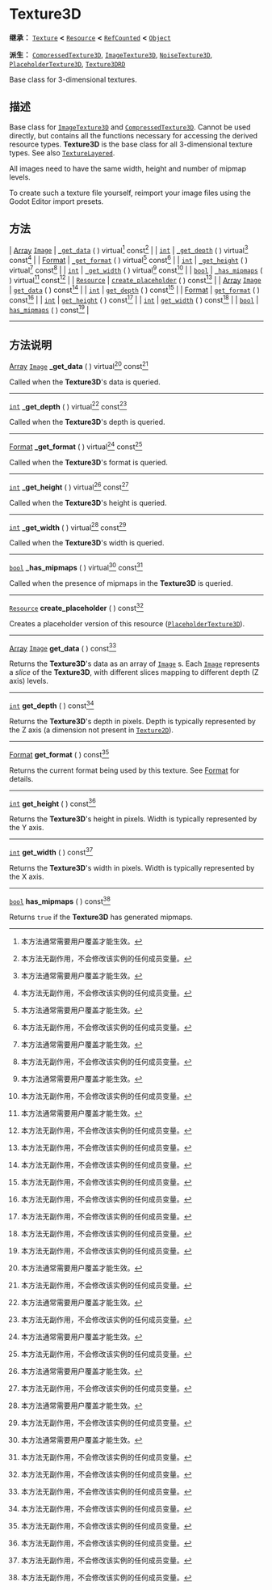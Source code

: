 <!-- ⚠ 请勿编辑本文件 ⚠ -->
<!-- 本文档使用脚本从 WeDot 引擎源码仓库生成。 -->
<!-- 生成脚本：https://github.com/WeDot-Engine/WeDot/tree/4.3/doc/tools/make_md.py； -->
<!-- 原文件：https://github.com/WeDot-Engine/WeDot/tree/4.3/doc/classes/Texture3D.xml。 -->

<div id="_class_texture3d"></div>

# Texture3D

**继承：** [`Texture`](class_texture.md) **<** [`Resource`](class_resource.md) **<** [`RefCounted`](class_refcounted.md) **<** [`Object`](class_object.md)

**派生：** [`CompressedTexture3D`](class_compressedtexture3d.md), [`ImageTexture3D`](class_imagetexture3d.md), [`NoiseTexture3D`](class_noisetexture3d.md), [`PlaceholderTexture3D`](class_placeholdertexture3d.md), [`Texture3DRD`](class_texture3drd.md)

Base class for 3-dimensional textures.

## 描述

Base class for [`ImageTexture3D`](class_imagetexture3d.md) and [`CompressedTexture3D`](class_compressedtexture3d.md). Cannot be used directly, but contains all the functions necessary for accessing the derived resource types. **Texture3D** is the base class for all 3-dimensional texture types. See also [`TextureLayered`](class_texturelayered.md).

All images need to have the same width, height and number of mipmap levels.

To create such a texture file yourself, reimport your image files using the Godot Editor import presets.

## 方法

| [Array](class_array.md) [`Image`](class_image.md) | [`_get_data`](#class_texture3d_private_method__get_data) ( ) virtual[^virtual] const[^const]       |
| [`int`](class_int.md)                             | [`_get_depth`](#class_texture3d_private_method__get_depth) ( ) virtual[^virtual] const[^const]     |
| [Format](#enum_image_format)                      | [`_get_format`](#class_texture3d_private_method__get_format) ( ) virtual[^virtual] const[^const]   |
| [`int`](class_int.md)                             | [`_get_height`](#class_texture3d_private_method__get_height) ( ) virtual[^virtual] const[^const]   |
| [`int`](class_int.md)                             | [`_get_width`](#class_texture3d_private_method__get_width) ( ) virtual[^virtual] const[^const]     |
| [`bool`](class_bool.md)                           | [`_has_mipmaps`](#class_texture3d_private_method__has_mipmaps) ( ) virtual[^virtual] const[^const] |
| [`Resource`](class_resource.md)                   | [`create_placeholder`](#class_texture3d_method_create_placeholder) ( ) const[^const]               |
| [Array](class_array.md) [`Image`](class_image.md) | [`get_data`](#class_texture3d_method_get_data) ( ) const[^const]                                   |
| [`int`](class_int.md)                             | [`get_depth`](#class_texture3d_method_get_depth) ( ) const[^const]                                 |
| [Format](#enum_image_format)                      | [`get_format`](#class_texture3d_method_get_format) ( ) const[^const]                               |
| [`int`](class_int.md)                             | [`get_height`](#class_texture3d_method_get_height) ( ) const[^const]                               |
| [`int`](class_int.md)                             | [`get_width`](#class_texture3d_method_get_width) ( ) const[^const]                                 |
| [`bool`](class_bool.md)                           | [`has_mipmaps`](#class_texture3d_method_has_mipmaps) ( ) const[^const]                             |

<!-- rst-class:: classref-section-separator -->

---

## 方法说明

<div id="_class_texture3d_private_method__get_data"></div>

[Array](class_array.md) [`Image`](class_image.md) **_get_data** ( ) virtual[^virtual] const[^const]<div id="class_texture3d_private_method__get_data"></div>

Called when the **Texture3D**'s data is queried.

<!-- rst-class:: classref-item-separator -->

---

<div id="_class_texture3d_private_method__get_depth"></div>

[`int`](class_int.md) **_get_depth** ( ) virtual[^virtual] const[^const]<div id="class_texture3d_private_method__get_depth"></div>

Called when the **Texture3D**'s depth is queried.

<!-- rst-class:: classref-item-separator -->

---

<div id="_class_texture3d_private_method__get_format"></div>

[Format](#enum_image_format) **_get_format** ( ) virtual[^virtual] const[^const]<div id="class_texture3d_private_method__get_format"></div>

Called when the **Texture3D**'s format is queried.

<!-- rst-class:: classref-item-separator -->

---

<div id="_class_texture3d_private_method__get_height"></div>

[`int`](class_int.md) **_get_height** ( ) virtual[^virtual] const[^const]<div id="class_texture3d_private_method__get_height"></div>

Called when the **Texture3D**'s height is queried.

<!-- rst-class:: classref-item-separator -->

---

<div id="_class_texture3d_private_method__get_width"></div>

[`int`](class_int.md) **_get_width** ( ) virtual[^virtual] const[^const]<div id="class_texture3d_private_method__get_width"></div>

Called when the **Texture3D**'s width is queried.

<!-- rst-class:: classref-item-separator -->

---

<div id="_class_texture3d_private_method__has_mipmaps"></div>

[`bool`](class_bool.md) **_has_mipmaps** ( ) virtual[^virtual] const[^const]<div id="class_texture3d_private_method__has_mipmaps"></div>

Called when the presence of mipmaps in the **Texture3D** is queried.

<!-- rst-class:: classref-item-separator -->

---

<div id="_class_texture3d_method_create_placeholder"></div>

[`Resource`](class_resource.md) **create_placeholder** ( ) const[^const]<div id="class_texture3d_method_create_placeholder"></div>

Creates a placeholder version of this resource ([`PlaceholderTexture3D`](class_placeholdertexture3d.md)).

<!-- rst-class:: classref-item-separator -->

---

<div id="_class_texture3d_method_get_data"></div>

[Array](class_array.md) [`Image`](class_image.md) **get_data** ( ) const[^const]<div id="class_texture3d_method_get_data"></div>

Returns the **Texture3D**'s data as an array of [`Image`](class_image.md) s. Each [`Image`](class_image.md) represents a *slice* of the **Texture3D**, with different slices mapping to different depth (Z axis) levels.

<!-- rst-class:: classref-item-separator -->

---

<div id="_class_texture3d_method_get_depth"></div>

[`int`](class_int.md) **get_depth** ( ) const[^const]<div id="class_texture3d_method_get_depth"></div>

Returns the **Texture3D**'s depth in pixels. Depth is typically represented by the Z axis (a dimension not present in [`Texture2D`](class_texture2d.md)).

<!-- rst-class:: classref-item-separator -->

---

<div id="_class_texture3d_method_get_format"></div>

[Format](#enum_image_format) **get_format** ( ) const[^const]<div id="class_texture3d_method_get_format"></div>

Returns the current format being used by this texture. See [Format](#enum_image_format) for details.

<!-- rst-class:: classref-item-separator -->

---

<div id="_class_texture3d_method_get_height"></div>

[`int`](class_int.md) **get_height** ( ) const[^const]<div id="class_texture3d_method_get_height"></div>

Returns the **Texture3D**'s height in pixels. Width is typically represented by the Y axis.

<!-- rst-class:: classref-item-separator -->

---

<div id="_class_texture3d_method_get_width"></div>

[`int`](class_int.md) **get_width** ( ) const[^const]<div id="class_texture3d_method_get_width"></div>

Returns the **Texture3D**'s width in pixels. Width is typically represented by the X axis.

<!-- rst-class:: classref-item-separator -->

---

<div id="_class_texture3d_method_has_mipmaps"></div>

[`bool`](class_bool.md) **has_mipmaps** ( ) const[^const]<div id="class_texture3d_method_has_mipmaps"></div>

Returns `true` if the **Texture3D** has generated mipmaps.

[^virtual]: 本方法通常需要用户覆盖才能生效。
[^const]: 本方法无副作用，不会修改该实例的任何成员变量。
[^vararg]: 本方法除了能接受在此处描述的参数外，还能够继续接受任意数量的参数。
[^constructor]: 本方法用于构造某个类型。
[^static]: 调用本方法无需实例，可直接使用类名进行调用。
[^operator]: 本方法描述的是使用本类型作为左操作数的有效运算符。
[^bitfield]: 这个值是由下列位标志构成位掩码的整数。
[^void]: 无返回值。

